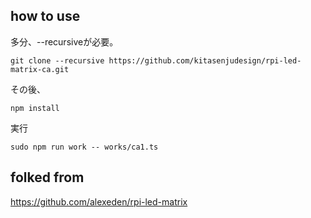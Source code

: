 
## how to use

多分、--recursiveが必要。

```
git clone --recursive https://github.com/kitasenjudesign/rpi-led-matrix-ca.git
```


その後、

```
npm install
```


実行

```
sudo npm run work -- works/ca1.ts
```



## folked from

https://github.com/alexeden/rpi-led-matrix